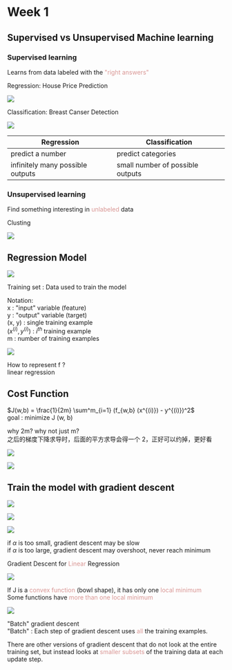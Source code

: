 # Week 1
## Supervised vs Unsupervised Machine learning
### Supervised learning
Learns from data labeled with the <font color="#d99694">"right answers"</font>

Regression: House Price Prediction

![](assets/week1/week1-1.png)

Classification: Breast Canser Detection

![](assets/week1/week1-2.png)

| Regression                       | Classification                     |
| -------------------------------- | ---------------------------------- |
| predict a number                 | predict categories                 |
| infinitely many possible outputs | small number   of possible outputs |

### Unsupervised learning
Find something interesting in <font color="#d99694">unlabeled</font> data

Clusting

![](assets/week1/week1-3.png)

## Regression Model

![](assets/week1/week1-4.png)

Training set : Data used to train the model

Notation:  
x : "input" variable (feature)  
y : "output" variable (target)  
(x, y) : single training example  
$(x^{(i)},y^{(i)})$ : $i^{th}$ training example  
m : number of training examples

![](assets/week1/week1-5.png)

How to represent f ?  
linear regression

## Cost Function
$J(w,b) = \frac{1}{2m} \sum^m_{i=1} (f_{w,b} (x^{(i)}) - y^{(i)})^2$  
goal : minimize J (w, b)

why 2m? why not just m?  
之后的梯度下降求导时，后面的平方求导会得一个 2，正好可以约掉，更好看

![](assets/week1/week1-6.png)

![](assets/week1/week1-7.png)

## Train the model with gradient descent

![](assets/week1/week1-8.png)

![](assets/week1/week1-9.png)

![](assets/week1/week1-10.png)

if $\alpha$ is too small, gradient descent may be slow  
if $\alpha$ is too large, gradient descent may overshoot, never reach minimum

Gradient Descent for <font color="#d99694">Linear</font> Regression

![](assets/week1/week1-11.png)

If J is a <font color="#d99694">convex function</font> (bowl shape), it has only one <font color="#d99694">local minimum</font>  
Some functions have <font color="#d99694">more than one local minimum</font>

![](assets/week1/week1-12.png)

"Batch" gradient descent  
"Batch" : Each step of gradient descent uses <font color="#d99694">all</font> the training examples.

There are other versions of gradient descent that do not look at the entire training set, but instead looks at <font color="#d99694">smaller subsets</font> of the training data at each update step.